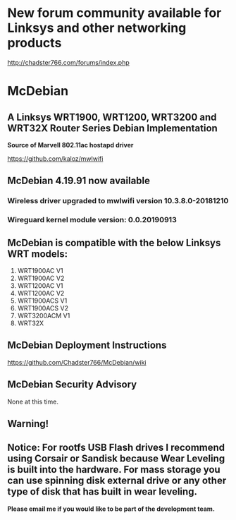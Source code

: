 # New forum community available for Linksys and other networking products
http://chadster766.com/forums/index.php

# McDebian

## A Linksys WRT1900, WRT1200, WRT3200 and WRT32X Router Series Debian Implementation

**Source of Marvell 802.11ac hostapd driver**

https://github.com/kaloz/mwlwifi

## McDebian 4.19.91 now available

### Wireless driver upgraded to mwlwifi version 10.3.8.0-20181210
### Wireguard kernel module version: 0.0.20190913

## McDebian is compatible with the below Linksys WRT models:

1. WRT1900AC V1
2. WRT1900AC V2
3. WRT1200AC V1
4. WRT1200AC V2
5. WRT1900ACS V1
6. WRT1900ACS V2
7. WRT3200ACM V1
8. WRT32X

## McDebian Deployment Instructions
https://github.com/Chadster766/McDebian/wiki

## McDebian Security Advisory

None at this time.

## Warning!

## Notice: For rootfs USB Flash drives I recommend using Corsair or Sandisk because Wear Leveling is built into the hardware. For mass storage you can use spinning disk external drive or any other type of disk that has built in wear leveling.

**Please email me if you would like to be part of the development team.**

